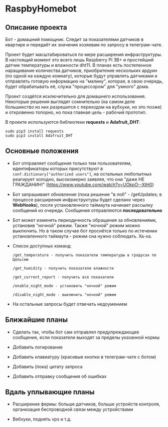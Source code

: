 # RaspbyHomebot

## Описание проекта

Бот - домашний помощник. Следит за показателями датчиков в квартире и передаёт их значения хозяевам по запросу в телеграм-чате.

Проект будет масштабироваться по мере расширения инфраструктуры. В настоящий момент это всего лишь Raspberry Pi 3B+ и простейший датчик температуры и влажности dht11. В планах есть постепенное наращивание количества датчиков, приобритение нескольких ардуин (по одной на каждую комнату), которые будут управлять датчиками и отправлять готовую информацию на "малину", которая, в свою очередь, будет обрабатывать её, служа "процессором" для "умного" дома.

Проект создётся исключительно для домашнего использования. Некоторые решения выглядят сомнительно (на самом деле большинство из них разрешится с переходом на вубхуки, но это позже) и откровенно топорно, но пока главная цель - рабочий прототип.

В проекте используются библиотеки **requests** и **Adafruit_DHT**:

```
sudo pip3 install requests
sudo pip3 install Adafruit_DHT
```

## Основные положения

- Бот отправляет сообщения только тем пользователям, идентификаторы которых присутствуют в ```conf.dictionary["authorized users"]```, на остальных любопытных реагирует холодно, высокомерно заявляя, что они "даже НЕ ГРАЖДАНИН!" (https://www.youtube.com/watch?v=UOkpO--XtH0)

- Бот запрашивает обновления (пока решение "в лоб" - /getUpdates; в процессе расширения инфраструктуры будет сделано через **WebHooks**), после установленного таймаута начинает рассылку сообщений из очереди. Сообщения отправляются **последовательно**

- Бот может изменять периодичность обращения за обновлениями, установив "ночной" режим. Также "ночной" режим можно выключить. Но в таком случае бот проснётся только по истечении установленного таймаута - режим сна нужно соблюдать. Ха-ха.

- Список доступных команд:
    
      /get_temperature - получить показатели температуры в градусах по Цельсию
      
      /get_humidity - получить показатели влажности
      
      /get_current_report - получить все показатели
      
      /enable_night_mode - установить "ночной" режим
      
      /disable_night_mode - выключить "ночной" режим
    
- На остальные запросы будет отвечать недоумением

## Ближайшие планы

- Сделать так, чтобы бот сам отправлял предупреждающее сообщение, если показатели выходят за пределы указанной нормы

- Добавить логирование

- Добавить клавиатуру (красивые кнопки в телеграм-чате с ботом)

- Добавить (пока) цитату запроса

- Добавить отправку сообщения об ошибках

## Вдаль уплывающие планы

- Расширение фермы: больше датчиков, больше устройств контроля, организация беспроводной связи между устройствами

- Вебхуки, поднять vps и т.д.
